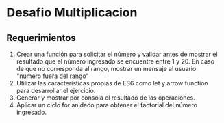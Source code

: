 # Desafio Multiplicacion

## Requerimientos

1. Crear una función para solicitar el número y validar antes de mostrar el resultado que
   el número ingresado se encuentre entre 1 y 20. En caso de que no corresponda al
   rango, mostrar un mensaje al usuario: "número fuera del rango"
2. Utilizar las características propias de ES6 como let y arrow function para desarrollar
   el ejercicio.
3. Generar y mostrar por consola el resultado de las operaciones.
4. Aplicar un ciclo for anidado para obtener el factorial del número ingresado.
